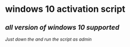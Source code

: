 # windows 10 activation script 
## **_all version of windows 10 supported_**
*Just down the and run the script as admin*
